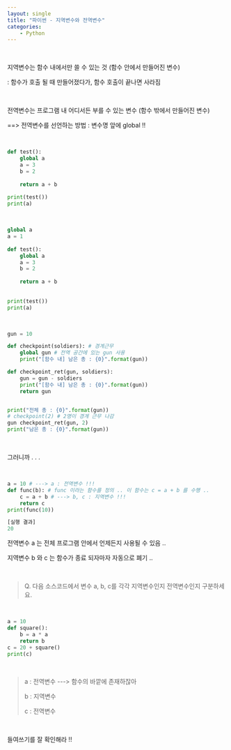 ```yaml
---
layout: single
title: "파이썬 - 지역변수와 전역변수"
categories:
    - Python
---
```


<br>

지역변수는 함수 내에서만 쓸 수 있는 것 (함수 안에서 만들어진 변수)

: 함수가 호출 될 때 만들어졌다가, 함수 호출이 끝나면 사라짐

<br>

전역변수는 프로그램 내 어디서든 부를 수 있는 변수 (함수 밖에서 만들어진 변수)

==> 전역변수를 선언하는 방법 : 변수명 앞에 global !!

<br>

```py
def test():
    global a
    a = 3
    b = 2
 
    return a + b
 
print(test())
print(a)

```

<br>

```py
global a
a = 1
 
def test():
    global a
    a = 3
    b = 2
 
    return a + b
 
 
print(test())
print(a)
```

<br>

```py
gun = 10

def checkpoint(soldiers): # 경계근무
    global gun # 전역 공간에 있는 gun 사용
    print("[함수 내] 남은 총 : {0}".format(gun))

def checkpoint_ret(gun, soldiers):
    gun = gun - soldiers
    print("[함수 내] 남은 총 : {0}".format(gun))
    return gun


print("전체 총 : {0}".format(gun))
# checkpoint(2) # 2명이 경계 근무 나감
gun checkpoint_ret(gun, 2)
print("남은 총 : {0}".format(gun))
```

<br>

그러니까 . . . 

<br>

```py
a = 10 # ---> a : 전역변수 !!!
def func(b): # func 이라는 함수를 정의 .. 이 함수는 c = a + b 를 수행 ..
    c = a + b # ---> b, c : 지역변수 !!!
    return c
print(func(10))

[실행 결과]
20
```

전역변수 a 는 전체 프로그램 안에서 언제든지 사용될 수 있음 ..

지역변수 b 와 c 는 함수가 종료 되자마자 자동으로 폐기 ..

<br>

> Q. 다음 소스코드에서 변수 a, b, c를 각각 지역변수인지 전역변수인지 구분하세요.

<br>

```py
a = 10
def square():
    b = a * a
    return b
c = 20 + square()
print(c)
```

<br>

> a : 전역변수 ---> 함수의 바깥에 존재하잖아
>
> b : 지역변수
> 
> c : 전역변수

<br>

들여쓰기를 잘 확인해라 !!